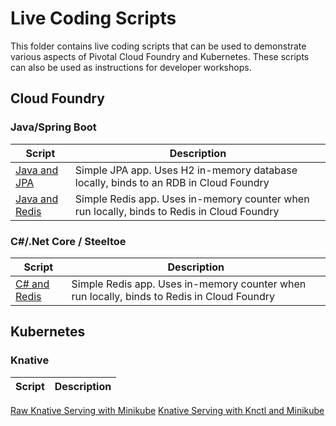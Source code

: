 # Live Coding Scripts

This folder contains live coding scripts that can be used to demonstrate various aspects of Pivotal Cloud Foundry and Kubernetes. These scripts can also be used as instructions for developer workshops.

## Cloud Foundry

### Java/Spring Boot

Script | Description
--|--
[Java and JPA](https://github.com/jeffgbutler/PCFDemos/blob/master/live-coding-scripts/JavaJPA.MD)| Simple JPA app. Uses H2 in-memory database locally, binds to an RDB in Cloud Foundry 
[Java and Redis](https://github.com/jeffgbutler/PCFDemos/blob/master/live-coding-scripts/JavaRedis.MD) | Simple Redis app. Uses in-memory counter when run locally, binds to Redis in Cloud Foundry

### C#/.Net Core / Steeltoe

Script | Description
--|--
[C# and Redis](https://github.com/jeffgbutler/PCFDemos/blob/master/live-coding-scripts/JavaRedis.MD) | Simple Redis app. Uses in-memory counter when run locally, binds to Redis in Cloud Foundry

## Kubernetes

### Knative

Script | Description
--|--
[Raw Knative Serving with Minikube](KnativeMinikube.md)
[Knative Serving with Knctl and Minikube](https://github.com/jeffgbutler/PCFDemos/blob/master/live-coding-scripts/KnativeAndKnctlMinikube.md)
